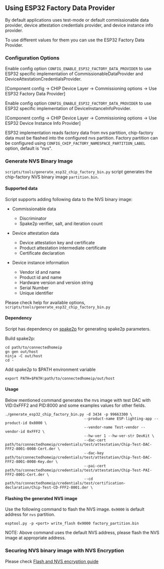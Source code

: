 ## Using ESP32 Factory Data Provider

By default applications uses test-mode or default commissionable data provider,
device attestation credentials provider, and device instance info provider.

To use different values for them you can use the ESP32 Factory Data Provider.

### Configuration Options

Enable config option `CONFIG_ENABLE_ESP32_FACTORY_DATA_PROVIDER` to use ESP32
specific implementation of CommissionableDataProvider and
DeviceAttestationCredentialsProvider.

[Component config → CHIP Device Layer → Commissioning options → Use ESP32
Factory Data Provider]

Enable config option `CONFIG_ENABLE_ESP32_FACTORY_DATA_PROVIDER` to use ESP32
specific implementation of DeviceInstanceInfoProvider.

[Component config → CHIP Device Layer → Commissioning options → Use ESP32 Device
Instance Info Provider]

ESP32 implementation reads factory data from nvs partition, chip-factory data
must be flashed into the configured nvs partition. Factory partition can be
configured using `CONFIG_CHIP_FACTORY_NAMESPACE_PARTITION_LABEL` option, default
is "nvs".

### Generate NVS Binary Image

`scripts/tools/generate_esp32_chip_factory_bin.py` script generates the
chip-factory NVS binary image `partition.bin`.

#### Supported data

Script supports adding following data to the NVS binary image:

-   Commissionable data

    -   Discriminator
    -   Spake2p verifier, salt, and iteration count

-   Device attestation data

    -   Device attestation key and certificate
    -   Product attestation intermediate certificate
    -   Certificate declaration

-   Device instance information
    -   Vendor id and name
    -   Product id and name
    -   Hardware version and version string
    -   Serial Number
    -   Unique identifier

Please check help for available options,
`scripts/tools/generate_esp32_chip_factory_bin.py`

#### Dependency

Script has dependency on
[spake2p](https://github.com/project-chip/connectedhomeip/tree/master/src/tools/spake2p)
for generating spake2p parameters.

Build spake2p:

```
cd path/to/connectedhomeip
gn gen out/host
ninja -C out/host
cd -
```

Add spake2p to \$PATH environment variable

```
export PATH=$PATH:path/to/connectedhomeip/out/host
```

#### Usage

Below mentioned command generates the nvs image with test DAC with VID:0xFFF2
and PID:8000 and some examples values for other fields.

```
./generate_esp32_chip_factory_bin.py -d 3434 -p 99663300 \
                                    --product-name ESP-lighting-app --product-id 0x8000 \
                                    --vendor-name Test-vendor --vendor-id 0xFFF2 \
                                    --hw-ver 1 --hw-ver-str DevKit \
                                    --dac-cert path/to/connectedhomeip/credentials/test/attestation/Chip-Test-DAC-FFF2-8001-0008-Cert.der \
                                    --dac-key path/to/connectedhomeip/credentials/test/attestation/Chip-Test-DAC-FFF2-8001-0008-Key.der \
                                    --pai-cert path/to/connectedhomeip/credentials/test/attestation/Chip-Test-PAI-FFF2-8001-Cert.der \
                                    --cd path/to/connectedhomeip/credentials/test/certification-declaration/Chip-Test-CD-FFF2-8001.der \
```

#### Flashing the generated NVS image

Use the following command to flash the NVS image. `0x9000` is default address
for `nvs` partition.

```
esptool.py -p <port> write_flash 0x9000 factory_partition.bin
```

NOTE: Above command uses the default NVS address, please flash the NVS image at
appropriate address.

### Securing NVS binary image with NVS Encryption

Please check [Flash and NVS encryption guide](flash_nvs_encryption.md)
